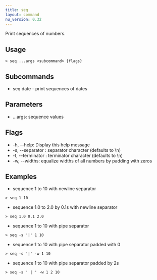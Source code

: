 ```yaml
---
title: seq
layout: command
nu_version: 0.32
---
```


Print sequences of numbers.

## Usage

```shell
> seq ...args <subcommand> {flags}
```

## Subcommands

- seq date - print sequences of dates

## Parameters

- ...args: sequence values

## Flags

- -h, --help: Display this help message
- -s, --separator <string>: separator character (defaults to \n)
- -t, --terminator <string>: terminator character (defaults to \n)
- -w, --widths: equalize widths of all numbers by padding with zeros

## Examples

- sequence 1 to 10 with newline separator

```shell
> seq 1 10
```

- sequence 1.0 to 2.0 by 0.1s with newline separator

```shell
> seq 1.0 0.1 2.0
```

- sequence 1 to 10 with pipe separator

```shell
> seq -s '|' 1 10
```

- sequence 1 to 10 with pipe separator padded with 0

```shell
> seq -s '|' -w 1 10
```

- sequence 1 to 10 with pipe separator padded by 2s

```shell
> seq -s ' | ' -w 1 2 10
```
